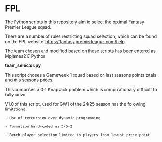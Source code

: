 # FPL
The Python scripts in this repository aim to select the optimal Fantasy Premier League squad.

There are a number of rules restricting squad selection, which can be found on the FPL website: https://fantasy.premierleague.com/help

The team chosen and modified based on these scripts has been entered as Mpjames217_Python

**team_selector.py**

This script choses a Gameweek 1 squad based on last seasons points totals and this seasons prices.

This comprises a 0-1 Knapsack problem which is computationally difficult to fully solve

V1.0 of this script, used for GW1 of the 24/25 season has the following limitations:

    - Use of reccursion over dynamic programming

    - Formation hard-coded as 3-5-2

    - Bench player selection limited to players from lowest price point
    
